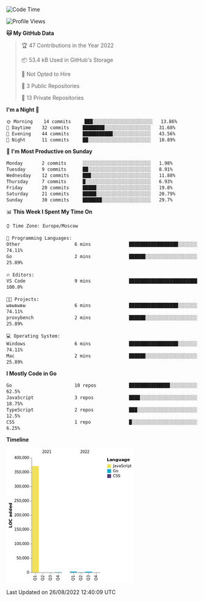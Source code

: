 <!--START_SECTION:waka-->
![Code Time](http://img.shields.io/badge/Code%20Time-401%20hrs%2025%20mins-blue)

![Profile Views](http://img.shields.io/badge/Profile%20Views-12-blue)

**🐱 My GitHub Data** 

> 🏆 47 Contributions in the Year 2022
 > 
> 📦 53.4 kB Used in GitHub's Storage 
 > 
> 🚫 Not Opted to Hire
 > 
> 📜 3 Public Repositories 
 > 
> 🔑 13 Private Repositories  
 > 
**I'm a Night 🦉** 

```text
🌞 Morning    14 commits     ███░░░░░░░░░░░░░░░░░░░░░░   13.86% 
🌆 Daytime    32 commits     ████████░░░░░░░░░░░░░░░░░   31.68% 
🌃 Evening    44 commits     ███████████░░░░░░░░░░░░░░   43.56% 
🌙 Night      11 commits     ██░░░░░░░░░░░░░░░░░░░░░░░   10.89%

```
📅 **I'm Most Productive on Sunday** 

```text
Monday       2 commits      ░░░░░░░░░░░░░░░░░░░░░░░░░   1.98% 
Tuesday      9 commits      ██░░░░░░░░░░░░░░░░░░░░░░░   8.91% 
Wednesday    12 commits     ███░░░░░░░░░░░░░░░░░░░░░░   11.88% 
Thursday     7 commits      █░░░░░░░░░░░░░░░░░░░░░░░░   6.93% 
Friday       20 commits     █████░░░░░░░░░░░░░░░░░░░░   19.8% 
Saturday     21 commits     █████░░░░░░░░░░░░░░░░░░░░   20.79% 
Sunday       30 commits     ███████░░░░░░░░░░░░░░░░░░   29.7%

```


📊 **This Week I Spent My Time On** 

```text
⌚︎ Time Zone: Europe/Moscow

💬 Programming Languages: 
Other                    6 mins              ██████████████████░░░░░░░   74.11% 
Go                       2 mins              ██████░░░░░░░░░░░░░░░░░░░   25.89%

🔥 Editors: 
VS Code                  9 mins              █████████████████████████   100.0%

🐱‍💻 Projects: 
ывывывы                  6 mins              ██████████████████░░░░░░░   74.11% 
proxybench               2 mins              ██████░░░░░░░░░░░░░░░░░░░   25.89%

💻 Operating System: 
Windows                  6 mins              ██████████████████░░░░░░░   74.11% 
Mac                      2 mins              ██████░░░░░░░░░░░░░░░░░░░   25.89%

```

**I Mostly Code in Go** 

```text
Go                       10 repos            ███████████████░░░░░░░░░░   62.5% 
JavaScript               3 repos             ████░░░░░░░░░░░░░░░░░░░░░   18.75% 
TypeScript               2 repos             ███░░░░░░░░░░░░░░░░░░░░░░   12.5% 
CSS                      1 repo              █░░░░░░░░░░░░░░░░░░░░░░░░   6.25%

```


**Timeline**

![Chart not found](https://raw.githubusercontent.com/jeezft/jeezft/main/charts/bar_graph.png) 


 Last Updated on 26/08/2022 12:40:09 UTC
<!--END_SECTION:waka-->
